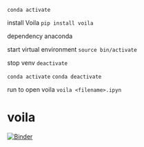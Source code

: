 `conda activate`

install Voila
 `pip install voila`


dependency anaconda
 <!-- Start instructions -->
start virtual environment
`source bin/activate`

stop venv
`deactivate`

<!-- activate conda environment  -->
`conda activate`
`conda deactivate`

run to open voila
`voila <filename>.ipyn`
# voila

[![Binder](https://mybinder.org/badge_logo.svg)](https://mybinder.org/v2/gh/Eric-Cortez/voila/main?labpath=aepsych_dash_v3.ipynb)
